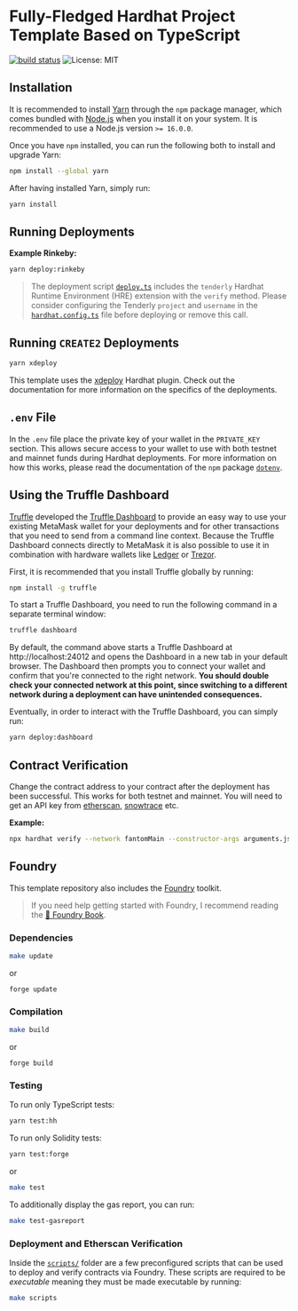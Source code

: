 # Fully-Fledged Hardhat Project Template Based on TypeScript

[![build status](https://github.com/pcaversaccio/hardhat-project-template-ts/actions/workflows/test-contracts.yml/badge.svg)](https://github.com/pcaversaccio/hardhat-project-template-ts/actions)
![License: MIT](https://img.shields.io/badge/License-MIT-blue.svg)

## Installation

It is recommended to install [Yarn](https://classic.yarnpkg.com) through the `npm` package manager, which comes bundled with [Node.js](https://nodejs.org) when you install it on your system. It is recommended to use a Node.js version `>= 16.0.0`.

Once you have `npm` installed, you can run the following both to install and upgrade Yarn:

```bash
npm install --global yarn
```

After having installed Yarn, simply run:

```bash
yarn install
```

## Running Deployments

**Example Rinkeby:**

```bash
yarn deploy:rinkeby
```

> The deployment script [`deploy.ts`](./scripts/deploy.ts) includes the `tenderly` Hardhat Runtime Environment (HRE) extension with the `verify` method. Please consider configuring the Tenderly `project` and `username` in the [`hardhat.config.ts`](./hardhat.config.ts) file before deploying or remove this call.

## Running `CREATE2` Deployments

```bash
yarn xdeploy
```

This template uses the [xdeploy](https://github.com/pcaversaccio/xdeployer) Hardhat plugin. Check out the documentation for more information on the specifics of the deployments.

## `.env` File

In the `.env` file place the private key of your wallet in the `PRIVATE_KEY` section. This allows secure access to your wallet to use with both testnet and mainnet funds during Hardhat deployments. For more information on how this works, please read the documentation of the `npm` package [`dotenv`](https://www.npmjs.com/package/dotenv).

## Using the Truffle Dashboard

[Truffle](https://trufflesuite.com) developed the [Truffle Dashboard](https://trufflesuite.com/docs/truffle/getting-started/using-the-truffle-dashboard.html) to provide an easy way to use your existing MetaMask wallet for your deployments and for other transactions that you need to send from a command line context. Because the Truffle Dashboard connects directly to MetaMask it is also possible to use it in combination with hardware wallets like [Ledger](https://www.ledger.com) or [Trezor](https://trezor.io).

First, it is recommended that you install Truffle globally by running:

```bash
npm install -g truffle
```

To start a Truffle Dashboard, you need to run the following command in a separate terminal window:

```bash
truffle dashboard
```

By default, the command above starts a Truffle Dashboard at http://localhost:24012 and opens the Dashboard in a new tab in your default browser. The Dashboard then prompts you to connect your wallet and confirm that you're connected to the right network. **You should double check your connected network at this point, since switching to a different network during a deployment can have unintended consequences.**

Eventually, in order to interact with the Truffle Dashboard, you can simply run:

```bash
yarn deploy:dashboard
```

## Contract Verification

Change the contract address to your contract after the deployment has been successful. This works for both testnet and mainnet. You will need to get an API key from [etherscan](https://etherscan.io), [snowtrace](https://snowtrace.io) etc.

**Example:**

```bash
npx hardhat verify --network fantomMain --constructor-args arguments.js <YOUR_CONTRACT_ADDRESS>
```

## Foundry

This template repository also includes the [Foundry](https://github.com/gakonst/foundry) toolkit.

> If you need help getting started with Foundry, I recommend reading the [📖 Foundry Book](https://onbjerg.github.io/foundry-book).

### Dependencies

```bash
make update
```

or

```
forge update
```

### Compilation

```bash
make build
```

or

```
forge build
```

### Testing

To run only TypeScript tests:

```bash
yarn test:hh
```

To run only Solidity tests:

```bash
yarn test:forge
```

or

```bash
make test
```

To additionally display the gas report, you can run:

```bash
make test-gasreport
```

### Deployment and Etherscan Verification

Inside the [`scripts/`](./scripts) folder are a few preconfigured scripts that can be used to deploy and verify contracts via Foundry. These scripts are required to be _executable_ meaning they must be made executable by running:

```bash
make scripts
```
